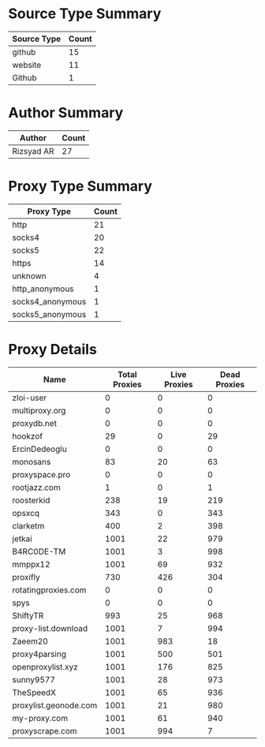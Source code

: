 # Source Type Summary

| Source Type | Count |
|-------------|-------|
| github | 15 |
| website | 11 |
| Github | 1 |


# Author Summary

| Author | Count |
|--------|-------|
| Rizsyad AR | 27 |


# Proxy Type Summary

| Proxy Type | Count |
|------------|-------|
| http | 21 |
| socks4 | 20 |
| socks5 | 22 |
| https | 14 |
| unknown | 4 |
| http_anonymous | 1 |
| socks4_anonymous | 1 |
| socks5_anonymous | 1 |


# Proxy Details

| Name | Total Proxies | Live Proxies | Dead Proxies |
|------|---------------|--------------|---------------|
| zloi-user | 0 | 0 | 0 |
| multiproxy.org | 0 | 0 | 0 |
| proxydb.net | 0 | 0 | 0 |
| hookzof | 29 | 0 | 29 |
| ErcinDedeoglu | 0 | 0 | 0 |
| monosans | 83 | 20 | 63 |
| proxyspace.pro | 0 | 0 | 0 |
| rootjazz.com | 1 | 0 | 1 |
| roosterkid | 238 | 19 | 219 |
| opsxcq | 343 | 0 | 343 |
| clarketm | 400 | 2 | 398 |
| jetkai | 1001 | 22 | 979 |
| B4RC0DE-TM | 1001 | 3 | 998 |
| mmppx12 | 1001 | 69 | 932 |
| proxifly | 730 | 426 | 304 |
| rotatingproxies.com | 0 | 0 | 0 |
| spys | 0 | 0 | 0 |
| ShiftyTR | 993 | 25 | 968 |
| proxy-list.download | 1001 | 7 | 994 |
| Zaeem20 | 1001 | 983 | 18 |
| proxy4parsing | 1001 | 500 | 501 |
| openproxylist.xyz | 1001 | 176 | 825 |
| sunny9577 | 1001 | 28 | 973 |
| TheSpeedX | 1001 | 65 | 936 |
| proxylist.geonode.com | 1001 | 21 | 980 |
| my-proxy.com | 1001 | 61 | 940 |
| proxyscrape.com | 1001 | 994 | 7 |
